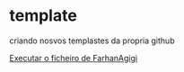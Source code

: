 # template
 criando nosvos templastes da propria github

<a href="https://farhanagigi.github.io/template/Farhan.html">Executar o ficheiro de FarhanAgigi</a>